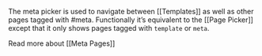 The meta picker is used to navigate between [[Templates]] as well as other pages tagged with #meta. Functionally it’s equivalent to the [[Page Picker]] except that it only shows pages tagged with `template` or `meta`.

Read more about [[Meta Pages]]

